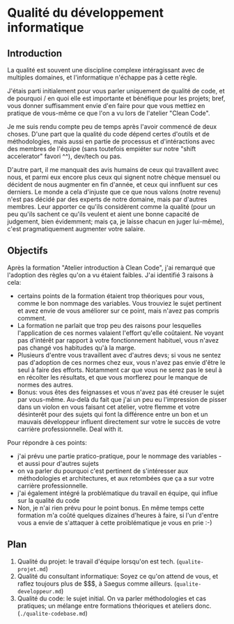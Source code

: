 # Qualité du développement informatique
## Introduction
La qualité est souvent une discipline complexe intéragissant avec de multiples domaines, et l'informatique n'échappe pas à cette règle.

J'étais parti initialement pour vous parler uniquement de qualité de code, et de pourquoi / en quoi elle est importante et bénéfique pour les projets; bref, vous donner suffisamment envie d'en faire pour que vous mettiez en pratique de vous-même ce que l'on a vu lors de l'atelier "Clean Code".

Je me suis rendu compte peu de temps après l'avoir commencé de deux choses. D'une part que la qualité du code dépend certes d'outils et de méthodologies, mais aussi en partie de processus et d'intéractions avec des membres de l'équipe (sans toutefois empiéter sur notre "shift accelerator" favori ^^), dev/tech ou pas.

D'autre part, il me manquait des avis humains de ceux qui travaillent avec nous, et parmi eux encore plus ceux qui signent notre chèque mensuel ou décident de nous augmenter en fin d'année, et ceux qui innfluent sur ces derniers. Le monde a cela d'injuste que ce que nous valons (notre revenu) n'est pas décidé par des experts de notre domaine, mais par d'autres membres. Leur apporter ce qu'ils considèrent comme la qualité (pour un peu qu'ils sachent ce qu'ils veulent et aient une bonne capacité de judgement, bien évidemment; mais ça, je laisse chacun en juger lui-même), c'est pragmatiquement augmenter votre salaire.

## Objectifs
Après la formation "Atelier introduction à Clean Code", j'ai remarqué que l'adoption des règles qu'on a vu étaient faibles. J'ai identifié 3 raisons à cela:
- certains points de la formation étaient trop théoriques pour vous, comme le bon nommage des variables. Vous trouviez le sujet pertinent et avez envie de vous améliorer sur ce point, mais n'avez pas compris comment.
- La formation ne parlait que trop peu des raisons pour lesquelles l'application de ces normes valaient l'effort qu'elle coûtaient. Ne voyant pas d'intérêt par rapport à votre fonctionnement habituel, vous n'avez pas changé vos habitudes qu'à la marge.
- Plusieurs d'entre vous travaillent avec d'autres devs; si vous ne sentez pas d'adoption de ces normes chez eux, vous n'avez pas envie d'être le seul à faire des efforts. Notamment car que vous ne serez pas le seul à en récolter les résultats, et que vous morflerez pour le manque de normes des autres.
- Bonus: vous êtes des feignasses et vous n'avez pas été creuser le sujet par vous-même. Au-delà du fait que j'ai un peu eu l'impression de pisser dans un violon en vous faisant cet atelier, votre flemme et votre désinterêt pour des sujets qui font la différence entre un bon et un mauvais développeur influent directement sur votre le succès de votre carrière professionnelle. Deal with it.

Pour répondre à ces points:
- j'ai prévu une partie pratico-pratique, pour le nommage des variables - et aussi pour d'autres sujets
- on va parler du pourquoi c'est pertinent de s'intéresser aux méthodologies et architectures, et aux retombées que ça a sur votre carrière professionnelle.
- j'ai également intégré la problématique du travail en équipe, qui influe sur la qualité du code
- Non, je n'ai rien prévu pour le point bonus. En même temps cette formation m'a coûté quelques dizaines d'heures à faire, si l'un d'entre vous a envie de s'attaquer à cette proiblématique je vous en prie :-)

## Plan
1. Qualité du projet: le travail d'équipe lorsqu'on est tech. (`qualite-projet.md`)
2. Qualité du consultant informatique: Soyez ce qu'on attend de vous, et raflez toujours plus de $$$, à Saegus comme ailleurs. (`qualite-developpeur.md`)
3. Qualité du code: le sujet initial. On va parler méthodologies et cas pratiques; un mélange entre formations théoriques et ateliers donc. (`./qualite-codebase.md`)

